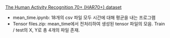 [The Human Activity Recognition 70+ (HAR70+) dataset](https://archive.ics.uci.edu/dataset/780/har70)
<br>
* mean_time.ipynb: 18개의 csv 파일 모두 시간에 대해 평균을 내는 프로그램<br>
* Tensor files.zip: mean_time에서 전처리하여 생성된 tensor 파일의 모음. Train / test의 X, Y로 총 4개의 파일 존재.
